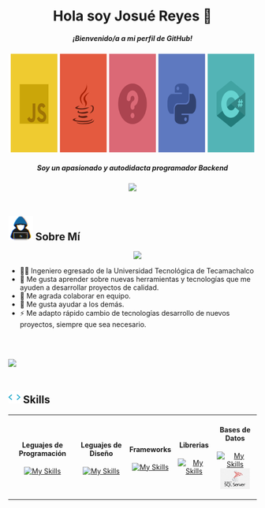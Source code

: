 <div id="header" align="center"> 
   <h1 align="center">Hola soy Josué Reyes 👋</h1>
   <h5 align="center"> ¡Bienvenido/a a mi perfil de GitHub!</h5>
   <img src="https://github.com/josuered4/josuered4/blob/main/img/Banner.png?raw=true" width="100%" height="200"/>
   <h5 align="center"> Soy un apasionado y autodidacta programador Backend </h5>
   <img src="https://user-images.githubusercontent.com/73097560/115834477-dbab4500-a447-11eb-908a-139a6edaec5c.gif"><br><br>
</div>

## <picture><img src = "https://github.com/0xAbdulKhalid/0xAbdulKhalid/raw/main/assets/mdImages/about_me.gif" width = 50px></picture> **Sobre Mí**

<picture> <img align="right" src="https://media.giphy.com/media/PI3QGKFN6XZUCMMqJm/giphy.gif" width = 250px></picture>

<br>

- 👨‍🎓 Ingeniero egresado de la Universidad Tecnológica de Tecamachalco 
- 🌱 Me gusta aprender sobre nuevas herramientas y tecnologías que me ayuden a desarrollar proyectos de calidad.
- 👥 Me agrada colaborar en equipo.
- 🤔 Me gusta ayudar a los demás.
- ⚡ Me adapto rápido cambio de tecnologías desarrollo de nuevos proyectos, siempre que sea necesario.

<br><br>

<img src="https://user-images.githubusercontent.com/73097560/115834477-dbab4500-a447-11eb-908a-139a6edaec5c.gif"><br><br>



## <img src="https://github.com/josuered4/josuered4/blob/main/img/code.gif?raw=true" width ="25"><b> Skills</b>
<!--- stats (start) -->
<table align="center">
   <tr>
      <td align="center">
         <h4>Leguajes de Programación</h4> 

[![My Skills](https://skillicons.dev/icons?i=cs,js,java,python)](https://skillicons.dev)
      </td>
      <td align="center">
         <h4>Leguajes de Diseño</h4> 

[![My Skills](https://skillicons.dev/icons?i=html,css)](https://skillicons.dev)
      </td>
      <td align="center">
         <h4>Frameworks</h4> 

[![My Skills](https://skillicons.dev/icons?i=dotnet,django,nodejs)](https://skillicons.dev)
      </td>
      <td align="center">
        <h4>Librerias</h4> 

[![My Skills](https://skillicons.dev/icons?i=bootstrap,jquery)](https://skillicons.dev)
      </td>
      <td align="center">
        <h4>Bases de Datos</h4> 

[![My Skills](https://skillicons.dev/icons?i=mysql)](https://skillicons.dev)
<img src="https://github.com/josuered4/josuered4/blob/main/img/SQLserver.png?raw=true" width ="60">
      </td>
   </tr>
</table>
<!--- stats (end) -->

<!--
**josuered4/josuered4** is a ✨ _special_ ✨ repository because its `README.md` (this file) appears on your GitHub profile. 
Here are some ideas to get you started:

- 🔭 I’m currently working on ...
- 🌱 I’m currently learning ...
- 👯 I’m looking to collaborate on ...
- 🤔 I’m looking for help with ...
- 💬 Ask me about ...
- 📫 How to reach me: ...
- 😄 Pronouns: ...
- ⚡ Fun fact: ...
-->
